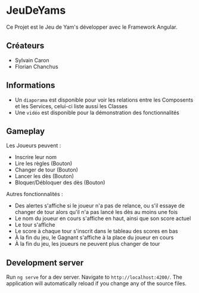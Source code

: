 # JeuDeYams

Ce Projet est le Jeu de Yam's développer avec le Framework Angular.

## Créateurs

- Sylvain Caron
- Florian Chanchus

## Informations

- Un `diaporama` est disponible pour voir les relations entre les Composents et les Services, celui-ci liste aussi les Classes
- Une `vidéo` est disponible pour la démonstration des fonctionnalités 

## Gameplay

Les Joueurs peuvent :

- Inscrire leur nom
- Lire les règles (Bouton)
- Changer de tour (Bouton)
- Lancer les dès (Bouton)
- Bloquer/Débloquer des dès (Bouton)

Autres fonctionnalités :

- Des alertes s'affiche si le joueur n'a pas de relance, ou s'il essaye de changer de tour alors qu'il n'a pas lancé les dès au moins une fois
- Le nom du joueur en cours s'affiche en haut, ainsi que son score actuel
- Le tour s'affiche
- Le score à chaque tour s'inscrit dans le tableau des scores en bas
- À la fin du jeu, le Gagnant s'affiche à la place du joueur en cours
- À la fin du jeu, les joueurs ne peuvent plus changer de tour

## Development server

Run `ng serve` for a dev server. Navigate to `http://localhost:4200/`. The application will automatically reload if you change any of the source files.
